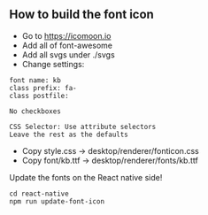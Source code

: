 ## How to build the font icon

- Go to https://icomoon.io
- Add all of font-awesome
- Add all svgs under ./svgs
- Change settings:

```
font name: kb
class prefix: fa-
class postfile:

No checkboxes

CSS Selector: Use attribute selectors
Leave the rest as the defaults

```

- Copy style.css -> desktop/renderer/fonticon.css
- Copy font/kb.ttf -> desktop/renderer/fonts/kb.ttf

Update the fonts on the React native side!


```
cd react-native
npm run update-font-icon
```

